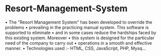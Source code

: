 # Resort-Management-System

• The "Resort Management System" has been developed to override the
problems
• prevailing in the practicing manual system. This software is supported to
eliminate
• and in some cases reduce the hardships faced by this existing system.
Moreover
• this system is designed for the particular need of the company to carry
out
• operations in a smooth and effective manner.
• Technologies used :- HTML, CSS, JavaScript, PHP, Mysq...
